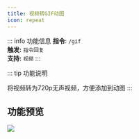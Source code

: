 ```yaml
---
title: 视频转GIF动图
icon: repeat
---
```


::: info 功能信息
**指令**: `/gif`  
**触发:** `指令回复`   
**支持:** `视频`
<Badge text="指令映射✅"/> <Badge text="REPL模式✅"/>
:::

::: tip 功能说明

将视频转为720p无声视频，方便添加到动图
:::

## 功能预览

![](https://img.155155155.xyz/i/2024/03/660906d2a615e.webp)
